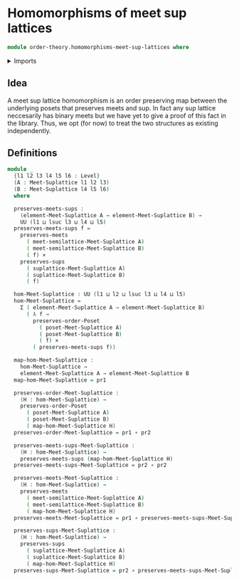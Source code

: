 # Homomorphisms of meet sup lattices

```agda
module order-theory.homomorphisms-meet-sup-lattices where
```

<details><summary>Imports</summary>

```agda
open import foundation.cartesian-product-types
open import foundation.dependent-pair-types
open import foundation.functions
open import foundation.universe-levels

open import order-theory.homomorphisms-meet-semilattices
open import order-theory.homomorphisms-sup-lattices
open import order-theory.infinite-distributive-law
open import order-theory.order-preserving-maps-posets
```

</details>

## Idea

A meet sup lattice homomorphism is an order preserving map between the
underlying posets that preserves meets and sup. In fact any sup lattice
neccesarily has binary meets but we have yet to give a proof of this fact in the
library. Thus, we opt (for now) to treat the two structures as existing
independently.

## Definitions

```agda
module _
  {l1 l2 l3 l4 l5 l6 : Level}
  (A : Meet-Suplattice l1 l2 l3)
  (B : Meet-Suplattice l4 l5 l6)
  where

  preserves-meets-sups :
    (element-Meet-Suplattice A → element-Meet-Suplattice B) →
    UU (l1 ⊔ lsuc l3 ⊔ l4 ⊔ l5)
  preserves-meets-sups f =
    preserves-meets
      ( meet-semilattice-Meet-Suplattice A)
      ( meet-semilattice-Meet-Suplattice B)
      ( f) ×
    preserves-sups
      ( suplattice-Meet-Suplattice A)
      ( suplattice-Meet-Suplattice B)
      ( f)

  hom-Meet-Suplattice : UU (l1 ⊔ l2 ⊔ lsuc l3 ⊔ l4 ⊔ l5)
  hom-Meet-Suplattice =
    Σ ( element-Meet-Suplattice A → element-Meet-Suplattice B)
      ( λ f →
        preserves-order-Poset
          ( poset-Meet-Suplattice A)
          ( poset-Meet-Suplattice B)
          ( f) ×
        ( preserves-meets-sups f))

  map-hom-Meet-Suplattice :
    hom-Meet-Suplattice →
    element-Meet-Suplattice A → element-Meet-Suplattice B
  map-hom-Meet-Suplattice = pr1

  preserves-order-Meet-Suplattice :
    (H : hom-Meet-Suplattice) →
    preserves-order-Poset
      ( poset-Meet-Suplattice A)
      ( poset-Meet-Suplattice B)
      ( map-hom-Meet-Suplattice H)
  preserves-order-Meet-Suplattice = pr1 ∘ pr2

  preserves-meets-sups-Meet-Suplattice :
    (H : hom-Meet-Suplattice) →
    preserves-meets-sups (map-hom-Meet-Suplattice H)
  preserves-meets-sups-Meet-Suplattice = pr2 ∘ pr2

  preserves-meets-Meet-Suplattice :
    (H : hom-Meet-Suplattice) →
    preserves-meets
      ( meet-semilattice-Meet-Suplattice A)
      ( meet-semilattice-Meet-Suplattice B)
      ( map-hom-Meet-Suplattice H)
  preserves-meets-Meet-Suplattice = pr1 ∘ preserves-meets-sups-Meet-Suplattice

  preserves-sups-Meet-Suplattice :
    (H : hom-Meet-Suplattice) →
    preserves-sups
      ( suplattice-Meet-Suplattice A)
      ( suplattice-Meet-Suplattice B)
      ( map-hom-Meet-Suplattice H)
  preserves-sups-Meet-Suplattice = pr2 ∘ preserves-meets-sups-Meet-Suplattice
```

